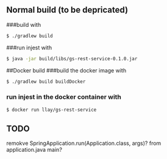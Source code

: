 ## Normal build (to be depricated)
###build with
```bash
$ ./gradlew build
```

###run injest with
```bash
$ java -jar build/libs/gs-rest-service-0.1.0.jar
```

##Docker build
###build the docker image with
```bash
$ ./gradlew build buildDocker
```

### run injest in the docker container with
```bash
$ docker run llay/gs-rest-service
```
## TODO
remokve SpringApplication.run(Application.class, args)? from application.java main?
